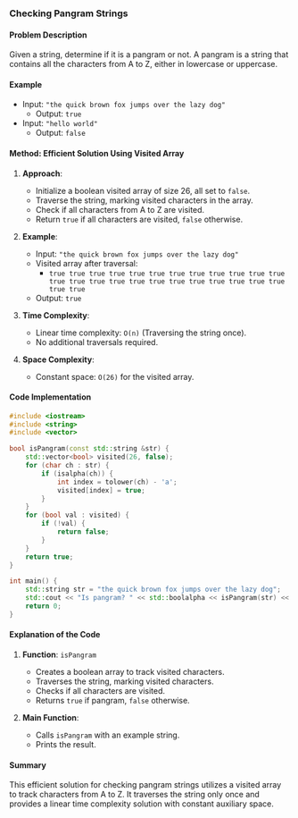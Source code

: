 ### Checking Pangram Strings

#### Problem Description
Given a string, determine if it is a pangram or not. A pangram is a string that contains all the characters from A to Z, either in lowercase or uppercase.

#### Example
- Input: `"the quick brown fox jumps over the lazy dog"`
  - Output: `true`
- Input: `"hello world"`
  - Output: `false`

#### Method: Efficient Solution Using Visited Array
1. **Approach**:
   - Initialize a boolean visited array of size 26, all set to `false`.
   - Traverse the string, marking visited characters in the array.
   - Check if all characters from A to Z are visited.
   - Return `true` if all characters are visited, `false` otherwise.

2. **Example**:
   - Input: `"the quick brown fox jumps over the lazy dog"`
   - Visited array after traversal:
     - `true true true true true true true true true true true true true true true true true true true true true true true true true true`
   - Output: `true`

3. **Time Complexity**: 
   - Linear time complexity: `O(n)` (Traversing the string once).
   - No additional traversals required.

4. **Space Complexity**:
   - Constant space: `O(26)` for the visited array.

#### Code Implementation

```cpp
#include <iostream>
#include <string>
#include <vector>

bool isPangram(const std::string &str) {
    std::vector<bool> visited(26, false);
    for (char ch : str) {
        if (isalpha(ch)) {
            int index = tolower(ch) - 'a';
            visited[index] = true;
        }
    }
    for (bool val : visited) {
        if (!val) {
            return false;
        }
    }
    return true;
}

int main() {
    std::string str = "the quick brown fox jumps over the lazy dog";
    std::cout << "Is pangram? " << std::boolalpha << isPangram(str) << std::endl;
    return 0;
}
```

#### Explanation of the Code
1. **Function**: `isPangram`
   - Creates a boolean array to track visited characters.
   - Traverses the string, marking visited characters.
   - Checks if all characters are visited.
   - Returns `true` if pangram, `false` otherwise.

2. **Main Function**:
   - Calls `isPangram` with an example string.
   - Prints the result.

#### Summary
This efficient solution for checking pangram strings utilizes a visited array to track characters from A to Z. It traverses the string only once and provides a linear time complexity solution with constant auxiliary space.